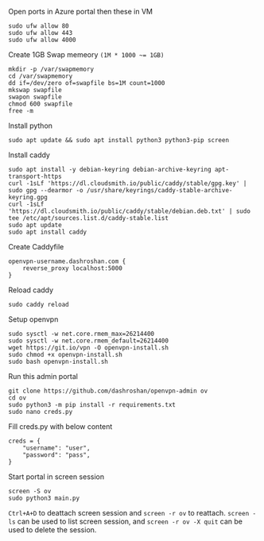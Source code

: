 Open ports in Azure portal then these in VM

```
sudo ufw allow 80
sudo ufw allow 443
sudo ufw allow 4000
```

Create 1GB Swap memeory `(1M * 1000 ~= 1GB)`
```
mkdir -p /var/swapmemory
cd /var/swapmemory
dd if=/dev/zero of=swapfile bs=1M count=1000
mkswap swapfile
swapon swapfile
chmod 600 swapfile
free -m
```

Install python

```
sudo apt update && sudo apt install python3 python3-pip screen
```

Install caddy

```
sudo apt install -y debian-keyring debian-archive-keyring apt-transport-https
curl -1sLf 'https://dl.cloudsmith.io/public/caddy/stable/gpg.key' | sudo gpg --dearmor -o /usr/share/keyrings/caddy-stable-archive-keyring.gpg
curl -1sLf 'https://dl.cloudsmith.io/public/caddy/stable/debian.deb.txt' | sudo tee /etc/apt/sources.list.d/caddy-stable.list
sudo apt update
sudo apt install caddy
```

Create Caddyfile

```
openvpn-username.dashroshan.com {
    reverse_proxy localhost:5000
}
```

Reload caddy

```
sudo caddy reload
```

Setup openvpn

```
sudo sysctl -w net.core.rmem_max=26214400
sudo sysctl -w net.core.rmem_default=26214400
wget https://git.io/vpn -O openvpn-install.sh
sudo chmod +x openvpn-install.sh
sudo bash openvpn-install.sh
```

Run this admin portal

```
git clone https://github.com/dashroshan/openvpn-admin ov
cd ov
sudo python3 -m pip install -r requirements.txt
sudo nano creds.py
```

Fill creds.py with below content

```
creds = {
    "username": "user",
    "password": "pass",
}
```

Start portal in screen session

```
screen -S ov
sudo python3 main.py
```

`Ctrl+A+D` to deattach screen session and `screen -r ov` to reattach. `screen -ls` can be used to list screen session, and `screen -r ov -X quit` can be used to delete the session.
